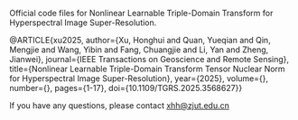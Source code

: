 Official code files for Nonlinear Learnable Triple-Domain Transform for Hyperspectral Image Super-Resolution.

@ARTICLE{xu2025,
  author={Xu, Honghui and Quan, Yueqian and Qin, Mengjie and Wang, Yibin and Fang, Chuangjie and Li, Yan and Zheng, Jianwei},
  journal={IEEE Transactions on Geoscience and Remote Sensing}, 
  title={Nonlinear Learnable Triple-Domain Transform Tensor Nuclear Norm for Hyperspectral Image Super-Resolution}, 
  year={2025},
  volume={},
  number={},
  pages={1-17},
  doi={10.1109/TGRS.2025.3568627}}



If you have any questions, please contact xhh@zjut.edu.cn
